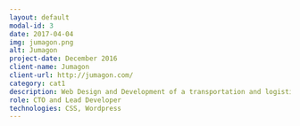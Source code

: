 ```yaml
---
layout: default
modal-id: 3
date: 2017-04-04
img: jumagon.png
alt: Jumagon
project-date: December 2016
client-name: Jumagon
client-url: http://jumagon.com/
category: cat1
description: Web Design and Development of a transportation and logistics management corporate website
role: CTO and Lead Developer
technologies: CSS, Wordpress
---
```

